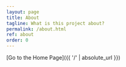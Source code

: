 ```yaml
---
layout: page
title: About
tagline: What is this project about?
permalink: /about.html
ref: about
order: 0
---
```




[Go to the Home Page]({{ '/' | absolute_url }})
